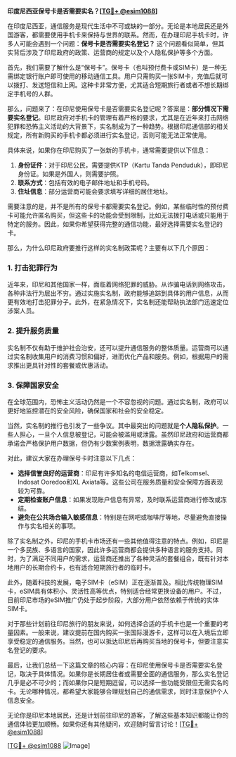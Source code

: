 **印度尼西亚保号卡是否需要实名？[[TG💪+ @esim1088](https://t.me/s/esim1088)]**

在印度尼西亚，通信服务是现代生活中不可或缺的一部分。无论是本地居民还是外国游客，都需要使用手机卡来保持与世界的联系。然而，在办理印尼手机卡时，许多人可能会遇到一个问题：**保号卡是否需要实名登记？** 这个问题看似简单，但其实背后涉及了印尼政府的政策、运营商的规定以及个人隐私保护等多个方面。

首先，我们需要了解什么是“保号卡”。保号卡（也叫预付费卡或SIM卡）是一种无需绑定银行账户即可使用的移动通信工具。用户只需购买一张SIM卡，充值后就可以拨打、发送短信和上网。这种卡非常方便，尤其适合短期旅行者或者不想长期绑定手机号的人群。

那么，问题来了：在印尼使用保号卡是否需要实名登记呢？答案是：**部分情况下需要实名登记**。印尼政府对手机卡的管理有着严格的要求，尤其是在近年来打击网络犯罪和恐怖主义活动的大背景下，实名制成为了一种趋势。根据印尼通信部的相关规定，所有新购买的手机卡都必须进行实名登记，否则可能无法正常使用。

具体来说，如果你在印尼购买了一张新的手机卡，通常需要提供以下信息：

1. **身份证件**：对于印尼公民，需要提供KTP（Kartu Tanda Penduduk），即印尼身份证。如果是外国人，则需要护照。
2. **联系方式**：包括有效的电子邮件地址和手机号码。
3. **住址信息**：部分运营商可能会要求填写详细的居住地址。

需要注意的是，并不是所有的保号卡都需要实名登记。例如，某些临时性的预付费卡可能允许匿名购买，但这些卡的功能会受到限制，比如无法拨打电话或只能用于特定的服务。因此，如果你希望获得完整的通信功能，最好选择需要实名登记的卡。

那么，为什么印尼政府要推行这样的实名制政策呢？主要有以下几个原因：

### **1. 打击犯罪行为**
近年来，印尼和其他国家一样，面临着网络犯罪的威胁。从诈骗电话到网络攻击，各种非法行为层出不穷。通过实施实名制，政府能够追踪到具体的用户信息，从而更有效地打击犯罪分子。此外，在紧急情况下，实名制还能帮助执法部门迅速定位涉案人员。

### **2. 提升服务质量**
实名制不仅有助于维护社会治安，还可以提升通信服务的整体质量。运营商可以通过实名制收集用户的消费习惯和偏好，进而优化产品和服务。例如，根据用户的需求推出更具针对性的套餐或优惠活动。

### **3. 保障国家安全**
在全球范围内，恐怖主义活动仍然是一个不容忽视的问题。通过实名制，政府可以更好地监控潜在的安全风险，确保国家和社会的安全稳定。

当然，实名制的推行也引发了一些争议。其中最突出的问题就是**个人隐私保护**。一些人担心，一旦个人信息被登记，可能会被滥用或泄露。虽然印尼政府和运营商都承诺会严格保护用户数据，但仍有少数案例表明，数据泄露确实存在。

对此，建议大家在办理保号卡时注意以下几点：

- **选择信誉良好的运营商**：印尼有许多知名的电信运营商，如Telkomsel、Indosat Ooredoo和XL Axiata等。这些公司在服务质量和安全保障方面表现较为可靠。
- **定期检查账户信息**：如果发现账户信息有异常，及时联系运营商进行修改或冻结。
- **避免在公共场合输入敏感信息**：特别是在网吧或咖啡厅等地，尽量避免直接操作与实名相关的事项。

除了实名制之外，印尼的手机卡市场还有一些其他值得注意的特点。例如，印尼是一个多民族、多语言的国家，因此许多运营商都会提供多种语言的服务支持。同时，为了满足不同用户的需求，运营商还推出了各种灵活的套餐组合，既有针对本地用户的长期合约卡，也有适合短期旅行者的临时卡。

此外，随着科技的发展，电子SIM卡（eSIM）正在逐渐普及。相比传统物理SIM卡，eSIM具有体积小、灵活性高等优点，特别适合经常更换设备的用户。不过，目前印尼市场的eSIM推广仍处于起步阶段，大部分用户依然依赖于传统的实体SIM卡。

对于那些计划前往印尼旅行的朋友来说，如何选择合适的手机卡也是一个重要的考量因素。一般来说，建议提前在国内购买一张国际漫游卡，这样可以在入境后立即享受稳定的通信服务。当然，也可以抵达印尼后再购买当地的保号卡，但要注意实名登记的要求。

最后，让我们总结一下这篇文章的核心内容：在印尼使用保号卡是否需要实名登记，取决于具体情况。如果你是长期居住者或需要全面的通信服务，那么实名登记几乎是必不可少的；而如果你只是短期逗留，可以选择一些功能受限但无需实名的卡。无论哪种情况，都希望大家能够合理规划自己的通信需求，同时注意保护个人信息安全。

无论你是印尼本地居民，还是计划前往印尼的游客，了解这些基本知识都能让你的通信体验更加顺畅。如果你还有其他疑问，欢迎随时留言讨论！[[TG💪+ @esim1088](https://t.me/s/esim1088)]

[[TG💪+ @esim1088](https://t.me/s/esim1088) ![Image](https://i.postimg.cc/4NQfJmqS/Snipaste-2025-05-13-00-14-12.png)]